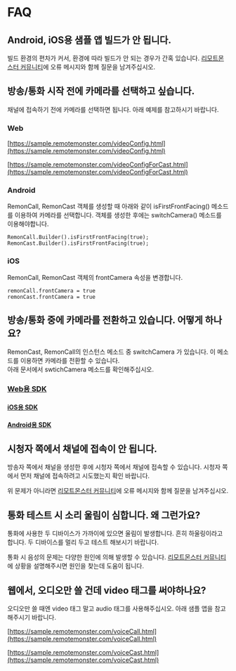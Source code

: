 # FAQ

## Android, iOS용 샘플 앱 빌드가 안 됩니다.

빌드 환경의 편차가 커서, 환경에 따라 빌드가 안 되는 경우가 간혹 있습니다. [리모트몬스터 커뮤니티](https://community.remotemonster.com/)에 오류 메시지와 함께 질문을 남겨주십시오. 

## 방송/통화 시작 전에 카메라를 선택하고 싶습니다.

채널에 접속하기 전에 카메라를 선택하면 됩니다. 아래 예제를 참고하시기 바랍니다.

### Web

[https://sample.remotemonster.com/videoConfig.html](https://sample.remotemonster.com/videoConfig.html)

[https://sample.remotemonster.com/videoConfigForCast.html](https://sample.remotemonster.com/videoConfigForCast.html)

### Android

RemonCall, RemonCast 객체를 생성할 때 아래와 같이 isFirstFrontFacing\(\) 메소드를 이용하여 카메라를 선택합니다. 객체를 생성한 후에는 switchCamera\(\) 메소드를 이용해야합니다.

```text
RemonCall.Builder().isFirstFrontFacing(true);
RemonCast.Builder().isFirstFrontFacing(true);
```

### iOS

RemonCall, RemonCast 객체의 frontCamera 속성을 변경합니다.

```text
remonCall.frontCamera = true
remonCast.frontCamera = true
```

## 방송/통화 중에 카메라를 전환하고 있습니다. 어떻게 하나요?

RemonCast, RemonCall의 인스턴스 메소드 중 switchCamera 가 있습니다. 이 메소드를 이용하면 카메라를 전환할 수 있습니다.  
아래 문서에서 swtichCamera 메소드를 확인해주십시오.

### [Web용 SDK](https://remotemonster.github.io/web-sdk/docs/Remon.html)

#### [iOS용 SDK](https://remotemonster.github.io/ios-sdk/Classes/RemonClient.html#/c:@CM@RemoteMonster@objc%28cs%29RemonClient%28im%29switchCameraWithIsMirror:isToggle:)

#### [Android용 SDK](https://remotemonster.github.io/android-sdk/index.html?com/remotemonster/sdk/Remon.html)

## 시청자 쪽에서 채널에 접속이 안 됩니다.

방송자 쪽에서 채널을 생성한 후에 시청자 쪽에서 채널에 접속할 수 있습니다. 시청자 쪽에서 먼저 채널에 접속하려고 시도했는지 확인 바랍니다.

위 문제가 아니라면  [리모트몬스터 커뮤니티](https://community.remotemonster.com/)에 오류 메시지와 함께 질문을 남겨주십시오.

## 통화 테스트 시 소리 울림이 심합니다. 왜 그런가요?

통화에 사용한 두 디바이스가 가까이에 있으면 울림이 발생합니다. 흔히 하울링이라고 합니다. 두 디바이스를 멀리 두고 테스트 해보시기 바랍니다.

통화 시 음성의 문제는 다양한 원인에 의해 발생할 수 있습니다. [리모트몬스터 커뮤니티](https://community.remotemonster.com/)에 상황을 설명해주시면 원인을 찾는데 도움이 됩니다.

## 웹에서, 오디오만 쓸 건데 video 태그를 써야하나요?

오디오만 쓸 때엔 video 태그 말고 audio 태그를 사용해주십시오. 아래 샘플 앱을 참고해주시기 바랍니다.

[https://sample.remotemonster.com/voiceCall.html](https://sample.remotemonster.com/voiceCall.html)

[https://sample.remotemonster.com/voiceCast.html](https://sample.remotemonster.com/voiceCast.html)



